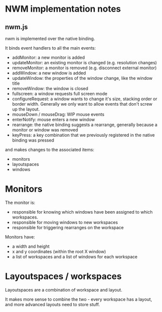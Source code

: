 
# NWM implementation notes

## nwm.js

nwm is implemented over the native binding.

It binds event handlers to all the main events:

- addMonitor: a new monitor is added
- updateMonitor: an existing monitor is changed (e.g. resolution changes)
- removeMonitor: a monitor is removed (e.g. disconnect external monitor)
- addWindow: a new window is added
- updateWindow: the properties of the window change, like the window title
- removeWindow: the window is closed
- fullscreen: a window requests full screen mode
- configureRequest: a window wants to change it's size, stacking order or border width. Generally we only want to allow events that don't screw up the layout.
- mouseDown / mouseDrag: WIP mouse events
- enterNotify: mouse enters a new window
- rearrange: the native binding suggests a rearrange, generally because a monitor or window was removed
- keyPress: a key combination that we previously registered in the native binding was pressed

and makes changes to the associated items:

- monitors
- layoutspaces
- windows

# Monitors

The monitor is:

- responsible for knowing which windows have been assigned to which workspaces.
- responsible for moving windows to new workspaces
- responsible for triggering rearranges on the workspace

Monitors have:

- a width and height
- x and y coordinates (within the root X window)
- a list of workspaces and a list of windows for each workspace

# Layoutspaces / workspaces

Layoutspaces are a combination of workspace and layout.

It makes more sense to combine the two - every workspace has a layout, and more advanced layouts need to store stuff.

